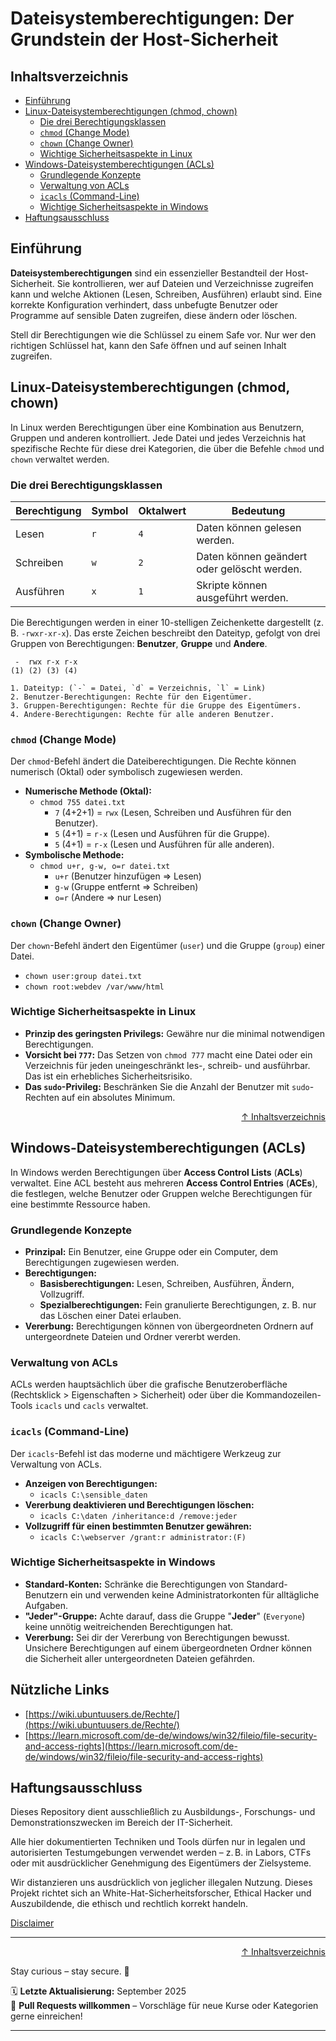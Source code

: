 # Dateisystemberechtigungen: Der Grundstein der Host-Sicherheit

## Inhaltsverzeichnis
- [Einführung](#einführung)
- [Linux-Dateisystemberechtigungen (chmod, chown)](#linux-dateisystemberechtigungen-chmod-chown)
    - [Die drei Berechtigungsklassen](#die-drei-berechtigungsklassen)
    - [`chmod` (Change Mode)](#chmod-change-mode)
    - [`chown` (Change Owner)](#chown-change-owner)
    - [Wichtige Sicherheitsaspekte in Linux](#wichtige-sicherheitsaspekte-in-linux)
- [Windows-Dateisystemberechtigungen (ACLs)](#windows-dateisystemberechtigungen-acls)
    - [Grundlegende Konzepte](#grundlegende-konzepte)
    - [Verwaltung von ACLs](#verwaltung-von-acls)
    - [`icacls` (Command-Line)](#icacls-command-line)
    - [Wichtige Sicherheitsaspekte in Windows](#wichtige-sicherheitsaspekte-in-windows)
- [Haftungsausschluss](#haftungsausschluss)


## Einführung
**Dateisystemberechtigungen** sind ein essenzieller Bestandteil der Host-Sicherheit. Sie kontrollieren, wer auf Dateien und Verzeichnisse zugreifen kann und welche Aktionen (Lesen, Schreiben, Ausführen) erlaubt sind. Eine korrekte Konfiguration verhindert, dass unbefugte Benutzer oder Programme auf sensible Daten zugreifen, diese ändern oder löschen.

Stell dir Berechtigungen wie die Schlüssel zu einem Safe vor. Nur wer den richtigen Schlüssel hat, kann den Safe öffnen und auf seinen Inhalt zugreifen.

## Linux-Dateisystemberechtigungen (chmod, chown)
In Linux werden Berechtigungen über eine Kombination aus Benutzern, Gruppen und anderen kontrolliert. Jede Datei und jedes Verzeichnis hat spezifische Rechte für diese drei Kategorien, die über die Befehle `chmod` und `chown` verwaltet werden.

### Die drei Berechtigungsklassen

| Berechtigung | Symbol | Oktalwert | Bedeutung |
|--------------|--------|-----------|-----------|
| Lesen | `r` | `4` | Daten können gelesen werden. |
| Schreiben | `w` | `2` | Daten können geändert oder gelöscht werden. |
| Ausführen | `x` | `1` | Skripte können ausgeführt werden. |

Die Berechtigungen werden in einer 10-stelligen Zeichenkette dargestellt (z. B. `-rwxr-xr-x`). Das erste Zeichen beschreibt den Dateityp, gefolgt von drei Gruppen von Berechtigungen: **Benutzer**, **Gruppe** und **Andere**.

```text
 -  rwx r-x r-x
(1) (2) (3) (4)

1. Dateityp: (`-` = Datei, `d` = Verzeichnis, `l` = Link)
2. Benutzer-Berechtigungen: Rechte für den Eigentümer.
3. Gruppen-Berechtigungen: Rechte für die Gruppe des Eigentümers.
4. Andere-Berechtigungen: Rechte für alle anderen Benutzer.
```

### `chmod` (Change Mode)

Der `chmod`-Befehl ändert die Dateiberechtigungen. Die Rechte können numerisch (Oktal) oder symbolisch zugewiesen werden.

- **Numerische Methode (Oktal):**
    - `chmod 755 datei.txt`
        - `7` (4+2+1) = `rwx` (Lesen, Schreiben und Ausführen für den Benutzer).
        - `5` (4+1) = `r-x` (Lesen und Ausführen für die Gruppe).
        - `5` (4+1) = `r-x` (Lesen und Ausführen für alle anderen).
- **Symbolische Methode:**
    - `chmod u+r, g-w, o=r datei.txt`
        - `u+r` (Benutzer hinzufügen => Lesen)
        - `g-w` (Gruppe entfernt => Schreiben)
        - `o=r` (Andere => nur Lesen)

### `chown` (Change Owner)

Der `chown`-Befehl ändert den Eigentümer (`user`) und die Gruppe (`group`) einer Datei.

- `chown user:group datei.txt`
- `chown root:webdev /var/www/html`

### Wichtige Sicherheitsaspekte in Linux

- **Prinzip des geringsten Privilegs:** Gewähre nur die minimal notwendigen Berechtigungen.
- **Vorsicht bei `777`:** Das Setzen von `chmod 777` macht eine Datei oder ein Verzeichnis für jeden uneingeschränkt les-, schreib- und ausführbar. Das ist ein erhebliches Sicherheitsrisiko.
- **Das `sudo`-Privileg:** Beschränken Sie die Anzahl der Benutzer mit `sudo`-Rechten auf ein absolutes Minimum.

<div align=right>

[↑ Inhaltsverzeichnis](#inhaltsverzeichnis)

</div>

## Windows-Dateisystemberechtigungen (ACLs)

In Windows werden Berechtigungen über **Access Control Lists** (**ACLs**) verwaltet. Eine ACL besteht aus mehreren **Access Control Entries** (**ACEs**), die festlegen, welche Benutzer oder Gruppen welche Berechtigungen für eine bestimmte Ressource haben.

### Grundlegende Konzepte
- **Prinzipal:** Ein Benutzer, eine Gruppe oder ein Computer, dem Berechtigungen zugewiesen werden.
- **Berechtigungen:**
    - **Basisberechtigungen:** Lesen, Schreiben, Ausführen, Ändern, Vollzugriff.
    - **Spezialberechtigungen:** Fein granulierte Berechtigungen, z. B. nur das Löschen einer Datei erlauben.
- **Vererbung:** Berechtigungen können von übergeordneten Ordnern auf untergeordnete Dateien und Ordner vererbt werden.

### Verwaltung von ACLs

ACLs werden hauptsächlich über die grafische Benutzeroberfläche (Rechtsklick > Eigenschaften > Sicherheit) oder über die Kommandozeilen-Tools `icacls` und `cacls` verwaltet.

### `icacls` (Command-Line)
Der `icacls`-Befehl ist das moderne und mächtigere Werkzeug zur Verwaltung von ACLs.

- **Anzeigen von Berechtigungen:**
    - `icacls C:\sensible_daten`
- **Vererbung deaktivieren und Berechtigungen löschen:**
    - `icacls C:\daten /inheritance:d /remove:jeder`
- **Vollzugriff für einen bestimmten Benutzer gewähren:**
    - `icacls C:\webserver /grant:r administrator:(F)`

### Wichtige Sicherheitsaspekte in Windows

- **Standard-Konten:** Schränke die Berechtigungen von Standard-Benutzern ein und verwenden keine Administratorkonten für alltägliche Aufgaben.
- **"Jeder"-Gruppe:** Achte darauf, dass die Gruppe "**Jeder**" (`Everyone`) keine unnötig weitreichenden Berechtigungen hat.
- **Vererbung:** Sei dir der Vererbung von Berechtigungen bewusst. Unsichere Berechtigungen auf einem übergeordneten Ordner können die Sicherheit aller untergeordneten Dateien gefährden.


## Nützliche Links
- [https://wiki.ubuntuusers.de/Rechte/](https://wiki.ubuntuusers.de/Rechte/)
- [https://learn.microsoft.com/de-de/windows/win32/fileio/file-security-and-access-rights](https://learn.microsoft.com/de-de/windows/win32/fileio/file-security-and-access-rights)

## Haftungsausschluss

Dieses Repository dient ausschließlich zu Ausbildungs-, Forschungs- und Demonstrationszwecken im Bereich der IT-Sicherheit.

Alle hier dokumentierten Techniken und Tools dürfen nur in legalen und autorisierten Testumgebungen verwendet werden – z. B. in Labors, CTFs oder mit ausdrücklicher Genehmigung des Eigentümers der Zielsysteme.

Wir distanzieren uns ausdrücklich von jeglicher illegalen Nutzung.
Dieses Projekt richtet sich an White-Hat-Sicherheitsforscher, Ethical Hacker und Auszubildende, die ethisch und rechtlich korrekt handeln.

[Disclaimer](/00-disclaimer/disclaimer.md)

--- 

<div align=right>

[↑ Inhaltsverzeichnis](#inhaltsverzeichnis)

</div>

Stay curious – stay secure. 🔐

🗓️ **Letzte Aktualisierung:** September 2025  
🤝 **Pull Requests willkommen** – Vorschläge für neue Kurse oder Kategorien gerne einreichen!

---